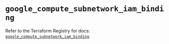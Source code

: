 # `google_compute_subnetwork_iam_binding`

Refer to the Terraform Registry for docs: [`google_compute_subnetwork_iam_binding`](https://registry.terraform.io/providers/hashicorp/google-beta/5.20.0/docs/resources/google_compute_subnetwork_iam_binding).
